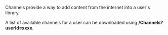 Channels provide a way to add content from the internet into a user's library.

A list of available channels for a user can be downloaded using **/Channels?userId=xxxx**.


